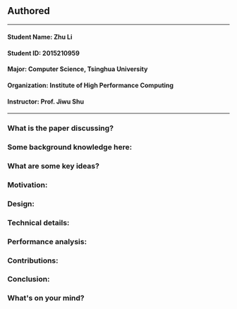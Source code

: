 #
## Authored
---
#### Student Name: Zhu Li
#### Student ID: 2015210959
#### Major: Computer Science, Tsinghua University
#### Organization: Institute of High Performance Computing
#### Instructor: Prof. Jiwu Shu
---
### What is the paper discussing?


### Some background knowledge here:


### What are some key ideas?


### Motivation:


### Design:


### Technical details:


### Performance analysis:


### Contributions:


### Conclusion:


### What's on your mind?
